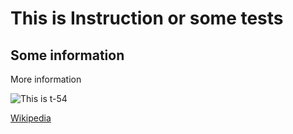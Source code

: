 # This is Instruction or some tests
## Some information
More information



![This is t-54][def1]

[Wikipedia](https://ru.wikipedia.org/wiki/Т-54 "Soviet army T-54/55")

[def1]: https://war-book.ru/wp-content/uploads/2019/03/00031698.jpg 